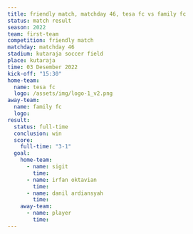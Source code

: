 ```yaml
---
title: friendly match, matchday 46, tesa fc vs family fc
status: match result
season: 2022
team: first-team
competition: friendly match
matchday: matchday 46
stadium: kutaraja soccer field
place: kutaraja
time: 03 Desember 2022
kick-off: "15:30"
home-team:
  name: tesa fc
  logo: /assets/img/logo-1_v2.png
away-team:
  name: family fc
  logo: 
result:
  status: full-time
  conclusion: win
  score:
    full-time: "3-1"
  goal:
    home-team:
      - name: sigit
        time: 
      - name: irfan oktavian
        time: 
      - name: danil ardiansyah
        time:
    away-team:
      - name: player
        time:  
---
```

